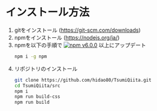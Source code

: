 # インストール方法

1. gitをインストール (<https://git-scm.com/downloads>)
1. npmをインストール (<https://nodejs.org/ja/>)
1. npmを以下の手順で [![npm v6.0.0](https://img.shields.io/npm/v/npm.svg?style=flat)](https://nodejs.org/ja/) 以上にアップデート
    ```sh
    npm i -g npm
    ```
1. リポジトリのインストール
    ```sh
    git clone https://github.com/hidao80/TsumiQiita.git
    cd TsumiQiita/src
    npm i
    npm run build-css
    npm run build
    ```
